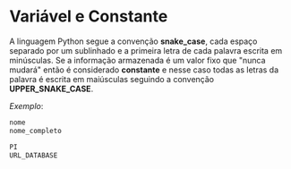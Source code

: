 # Variável e Constante

A linguagem Python segue a convenção **snake_case**, cada espaço separado por um sublinhado e a primeira letra de cada palavra escrita em minúsculas. Se a informação armazenada é um valor fixo que "nunca mudará" então é considerado **constante** e nesse caso todas as letras da palavra é escrita em maiúsculas seguindo a convenção **UPPER_SNAKE_CASE**.

*Exemplo*:
~~~python
nome
nome_completo

PI
URL_DATABASE
~~~